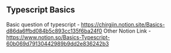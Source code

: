 ## Typescript Basics
Basic question of typescript - https://chirgjin.notion.site/Basics-d86da6ffbd084b5c893cc135f6ba24f0
Other Notion Link - https://www.notion.so/Basics-Typescript-60b069d79130442989b9dd2e836242b3

